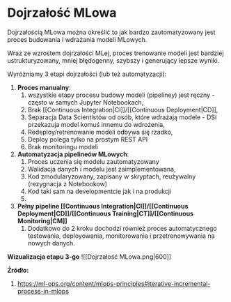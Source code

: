 # Dojrzałość MLowa
Dojrzałością MLowa można określić to jak bardzo zautomatyzowany jest proces budowania i wdrażania modeli MLowych.

Wraz ze wzrostem dojrzałości MLej, proces trenowanie modeli jest bardziej ustrukturyzowany, mniej błędogenny, szybszy i generujący lepsze wyniki.

Wyróżniamy 3 etapi dojrzałości (lub też automatyzacji):

1. **Proces manualny**:
	1. wszystkie etapy procesu budowy modeli (pipeliney) jest ręczny - często w samych Jupyter Notebookach,
	2. Brak [[Continuous Integration|CI]]/[[Continuous Deployment|CD]],
	3. Separacja Data Scientistów od osób, które wdrażają modele - DSi przekazuja model komuś innemu do wdrożenia,
	4. Redeploy/retrenowanie modeli odbywa się rzadko,
	5. Deploy polega tylko na prostym REST API
	6. Brak monitoringu modeli
2. **Automatyzacja pipelineów MLowych**:
	1. Proces uczenia się modelu zautomatyzowany
	2. Walidacja  danych i modelu jest zaimplementowana,
	3. Kod zmodularyzowany, zapisany w skryptach, reużywalny (rezygnacja z Notebookow)
	4. Kod taki sam na developmentcie jak i na produkcji
	5. 
3. **Pełny pipeline [[Continuous Integration|CI]]/[[Continuous Deployment|CD]]/[[Continuous Training|CT]]/[[Continuous Monitoring|CM]]**
	1. Dodatkowo do 2 kroku dochodzi również proces automatycznego testowania, deployowania, monitorowania i przetrenowywania na nowych danych.

**Wizualizacja etapu 3-go**
![[Dojrzałość MLowa.png|600]]

**Źródło:**
1. https://ml-ops.org/content/mlops-principles#iterative-incremental-process-in-mlops